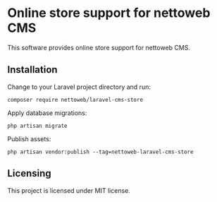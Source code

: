 # Online store support for nettoweb CMS

This software provides online store support for nettoweb CMS.

## Installation

Change to your Laravel project directory and run: 

```shell
composer require nettoweb/laravel-cms-store
```

Apply database migrations:

```shell
php artisan migrate
```
Publish assets:

```shell
php artisan vendor:publish --tag=nettoweb-laravel-cms-store
```

## Licensing

This project is licensed under MIT license.
